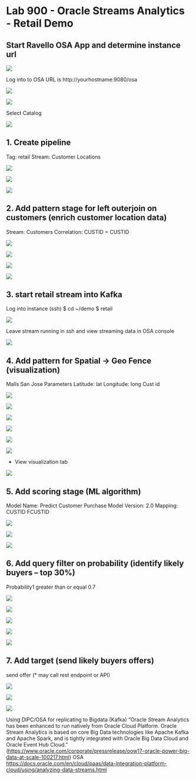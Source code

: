
# Lab 900 - Oracle Streams Analytics - Retail Demo

## Start Ravello OSA App and determine instance url
![](images/900/image900_1.png)

Log into to OSA URL is http://yourhostname:9080/osa

![](images/900/image900_2.png)

![](images/900/image900_3.png)

Select Catalog

![](images/900/image900_4.png)

## 1.	Create pipeline
Tag: retail
Stream: Customer Locations

![](images/900/image900_5.png)

![](images/900/image900_6.png)

![](images/900/image900_7.png)


## 2.	Add pattern stage for left outerjoin on customers (enrich customer location data)
Stream: Customers
Correlation: CUSTID = CUSTID

![](images/900/image900_8.png)

![](images/900/image900_9.png)

![](images/900/image900_10.png)

![](images/900/image900_11.png)

## 3. start retail stream into Kafka
Log into instance (ssh)
$ cd ~/demo
$ retail

![](images/900/image900_12.png)

Leave stream running in ssh and view streaming data in OSA console

![](images/900/image900_13.png)


## 4.	Add pattern for Spatial -> Geo Fence (visualization)
Malls San Jose
Parameters
Latitude: lat
Longitude: long
Cust id

![](images/900/image900_14.png)

![](images/900/image900_15.png)

![](images/900/image900_16.png)

![](images/900/image900_17.png)

![](images/900/image900_18.png)

![](images/900/image900_19.png)

* View visualization tab

![](images/900/image900_20.png)

## 5.	Add scoring stage (ML algorithm) 
Model Name: Predict Customer Purchase
Model Version: 2.0
Mapping: CUSTID   FCUSTID

![](images/900/image900_21.png)

![](images/900/image900_22.png)

![](images/900/image900_23.png)

## 6.	Add query filter on probability (identify likely buyers – top 30%)
Probability1 greater than or equal 0.7

![](images/900/image900_24.png)

![](images/900/image900_25.png)

![](images/900/image900_26.png)

![](images/900/image900_27.png)

![](images/900/image900_28.png)


## 7.	Add target (send likely buyers offers)
send offer 
(* may call rest endpoint or API)

![](images/900/image900_29.png)

![](images/900/image900_30.png)

![](images/900/image900_31.png)


Using DIPC/OSA for replicating to Bigdata (Kafka)
“Oracle Stream Analytics has been enhanced to run natively from Oracle Cloud Platform. Oracle Stream Analytics is based on core Big Data technologies like Apache Kafka and Apache Spark, and is tightly integrated with Oracle Big Data Cloud and Oracle Event Hub Cloud.” (https://www.oracle.com/corporate/pressrelease/oow17-oracle-power-big-data-at-scale-100217.html)
OSA
https://docs.oracle.com/en/cloud/paas/data-integration-platform-cloud/using/analyzing-data-streams.html
